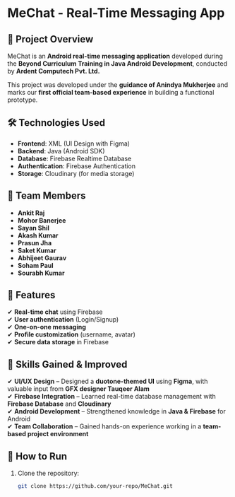 # MeChat - Real-Time Messaging App

## 📌 Project Overview
MeChat is an **Android real-time messaging application** developed during the **Beyond Curriculum Training in Java Android Development**, conducted by **Ardent Computech Pvt. Ltd.**  

This project was developed under the **guidance of Anindya Mukherjee** and marks our **first official team-based experience** in building a functional prototype.  

## 🛠️ Technologies Used
- **Frontend**: XML (UI Design with Figma)  
- **Backend**: Java (Android SDK)  
- **Database**: Firebase Realtime Database  
- **Authentication**: Firebase Authentication  
- **Storage**: Cloudinary (for media storage)  

## 👥 Team Members
- **Ankit Raj**  
- **Mohor Banerjee**  
- **Sayan Shil**  
- **Akash Kumar**  
- **Prasun Jha**  
- **Saket Kumar**  
- **Abhijeet Gaurav**  
- **Soham Paul**  
- **Sourabh Kumar**  

## 🚀 Features
✔ **Real-time chat** using Firebase  
✔ **User authentication** (Login/Signup)  
✔ **One-on-one messaging**  
✔ **Profile customization** (username, avatar)  
✔ **Secure data storage** in Firebase  

## 🎯 Skills Gained & Improved
✔ **UI/UX Design** – Designed a **duotone-themed UI** using **Figma**, with valuable input from **GFX designer Tauqeer Alam**  
✔ **Firebase Integration** – Learned real-time database management with **Firebase Database** and **Cloudinary**  
✔ **Android Development** – Strengthened knowledge in **Java & Firebase** for Android  
✔ **Team Collaboration** – Gained hands-on experience working in a **team-based project environment**  

## 📖 How to Run
1. Clone the repository:  
   ```sh
   git clone https://github.com/your-repo/MeChat.git
